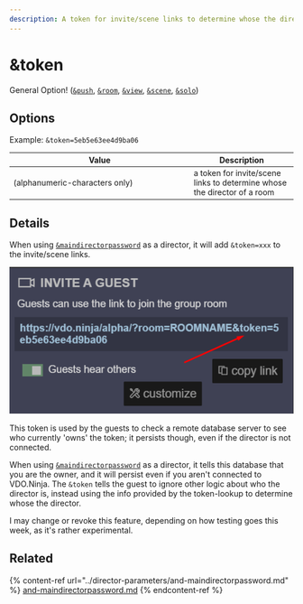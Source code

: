 ```yaml
---
description: A token for invite/scene links to determine whose the director of a room
---
```


# \&token

General Option! ([`&push`](../../source-settings/push.md), [`&room`](../../general-settings/room.md), [`&view`](../view-parameters/view.md), [`&scene`](../view-parameters/scene.md), [`&solo`](../mixer-scene-parameters/and-solo.md))

## Options

Example: `&token=5eb5e63ee4d9ba06`

<table><thead><tr><th width="306">Value</th><th>Description</th></tr></thead><tbody><tr><td>(alphanumeric-characters only)</td><td>a token for invite/scene links to determine whose the director of a room</td></tr></tbody></table>

## Details

When using [`&maindirectorpassword`](../director-parameters/and-maindirectorpassword.md) as a director, it will add `&token=xxx` to the invite/scene links.

![](<../../.gitbook/assets/image (1) (1) (9).png>)

This token is used by the guests to check a remote database server to see who currently 'owns' the token; it persists though, even if the director is not connected.

When using [`&maindirectorpassword`](../director-parameters/and-maindirectorpassword.md) as a director, it tells this database that you are the owner, and it will persist even if you aren't connected to VDO.Ninja. The `&token` tells the guest to ignore other logic about who the director is, instead using the info provided by the token-lookup to determine whose the director.

I may change or revoke this feature, depending on how testing goes this week, as it's rather experimental.

## Related

{% content-ref url="../director-parameters/and-maindirectorpassword.md" %}
[and-maindirectorpassword.md](../director-parameters/and-maindirectorpassword.md)
{% endcontent-ref %}
